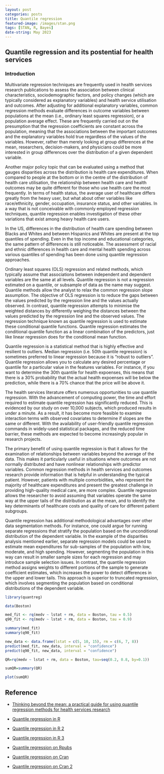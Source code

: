 ```yaml
---
layout: post
categories: posts
title: Quantile regression
featured-image: /images/stan.png
tags: [STAN, R, Bayes]
date-string: May 2023
---
```

## Quantile regression and its postential for health services

### Introduction

Multivariate regression techniques are frequently used in health services research publications to assess the association between clinical characteristics, sociodemographic factors, and policy changes (which are typically considered as explanatory variables) and health service utilisation and outcomes. After adjusting for additional explanatory variables, common regression methods evaluate differences in outcome variables between populations at the mean (i.e., ordinary least squares regression), or a population average effect. These are frequently carried out on the presumption that the regression coefficients are constant across the population, meaning that the associations between the important outcomes and the explanatory variables hold true regardless of the values of the variables. However, rather than merely looking at group differences at the mean, researchers, decision-makers, and physicians could be more interested in group differences over the distribution of a given dependent variable.

Another major policy topic that can be evaluated using a method that gauges disparities across the distribution is health care expenditures. When compared to people at the bottom or in the centre of the distribution of health care utilisation, the relationship between health care and health outcomes may be quite different for those who use health care the most frequently.  In terms of health status, the average user of healthcare differs greatly from the heavy user, but what about other variables like race/ethnicity, gender, occupation, insurance status, and other variables. In a way that is not conceivable with commonly employed regression techniques, quantile regression enables investigation of these other variations that exist among heavy health care users.

In the US, differences in the distribution of health care spending between Blacks and Whites and between Hispanics and Whites are present at the top quantiles of spending. Even in the top income and educational categories, the same pattern of differences is still noticeable. The assessment of racial and ethnic differences in health care and mental health spending across various quantiles of spending has been done using quantile regression approaches. 

Ordinary least squares (OLS) regression and related methods, which typically assume that associations between independent and dependent variables are the same at all levels. Quantile regression is not a regression estimated on a quantile, or subsample of data as the name may suggest. Quantile methods allow the analyst to relax the common regression slope assumption. The objective of OLS regression is to reduce the gaps between the values predicted by the regression line and the values actually observed. In contrast, quantile regression attempts to minimise the weighted distances by differently weighing the distances between the values predicted by the regression line and the observed values. The regression technique known as quantile regression is used to estimate these conditional quantile functions. Quantile regression estimates the conditional quantile function as a linear combination of the predictors, just like linear regression does for the conditional mean function.

Quantile regression is a statistical method that is highly effective and resilient to outliers. Median regression (i.e. 50th quantile regression) is sometimes preferred to linear regression because it is “robust to outliers”. Quantile regression allows you to calculate any desired percentage or quantile for a particular value in the features variables. For instance, if you want to determine the 30th quantile for health expoenses, this means that there is a 30% probability that the actual health expoenses will be below the prediction, while there is a 70% chance that the price will be above it.












The health services literature offers numerous opportunities to use quantile regression. With the advancement of computing power, the time and effort required to estimate quantile regression has significantly reduced. This is evidenced by our study on over 10,000 subjects, which produced results in under a minute. As a result, it has become more feasible to examine interaction terms with observed covariates to determine if slopes are the same or different. With the availability of user-friendly quantile regression commands in widely-used statistical packages, and the reduced time barrier, these methods are expected to become increasingly popular in research projects.

The primary benefit of using quantile regression is that it allows for the examination of relationships between variables beyond the average of the data. This makes it particularly useful in situations where outcomes are not normally distributed and have nonlinear relationships with predictor variables. Common regression methods in health services and outcomes research provide information that is helpful in understanding the typical patient. However, patients with multiple comorbidities, who represent the majority of healthcare expenditures and present the greatest challenge in providing high-quality medical care, are more complex. Quantile regression allows the researcher to avoid assuming that variables operate the same way at the upper tails of the distribution as at the mean, and to identify the key determinants of healthcare costs and quality of care for different patient subgroups.

Quantile regression has additional methodological advantages over other data segmentation methods. For instance, one could argue for running separate regressions that stratify the population based on the unconditional distribution of the dependent variable. In the example of the disparities analysis mentioned earlier, separate regression models could be used to estimate mean expenditures for sub-samples of the population with low, moderate, and high spending. However, segmenting the population in this way can result in smaller sample sizes for each regression and may introduce sample selection issues. In contrast, the quantile regression method assigns weights to different portions of the sample to generate coefficient estimates, which increases the power to detect differences in the upper and lower tails. This approach is superior to truncated regression, which involves segmenting the population based on conditional distributions of the dependent variable.


```r
library(quantreg)

data(Boston)

med_fit <- rq(medv ~ lstat + rm, data = Boston, tau = 0.5)
q90_fit <- rq(medv ~ lstat + rm, data = Boston, tau = 0.9)

summary(med_fit)
summary(q90_fit)

new_data <- data.frame(lstat = c(5, 10, 15), rm = c(6, 7, 8)) 
predict(med_fit, new_data, interval = "confidence")
predict(q90_fit, new_data, interval = "confidence")

QR=rq(medv ~ lstat + rm, data = Boston, tau=seq(0.2, 0.8, by=0.1))

sumQR=summary(QR)

plot(sumQR)
``` 

## Reference

+ [Thinking beyond the mean: a practical guide for using quantile regression methods for health services research](https://www.ncbi.nlm.nih.gov/pmc/articles/PMC4054530/)

+ [Quantile regression in R](https://www.statology.org/quantile-regression-in-r/)

+ [Quantile regression in R 2](https://www.r-bloggers.com/2019/01/quantile-regression-in-r-2/)

+ [Quantile regression in R 3](https://www.geeksforgeeks.org/quantile-regression-in-r-programming/)

+ [Quantile regression on Rpubs](https://rpubs.com/ibn_abdullah/rquantile)

+ [Quantile regression on Cran](https://cran.r-project.org/web/packages/quantreg/vignettes/rq.pdf)

+ [Quantile regression on Cran 2](https://search.r-project.org/CRAN/refmans/lqr/html/loglqr.html)

